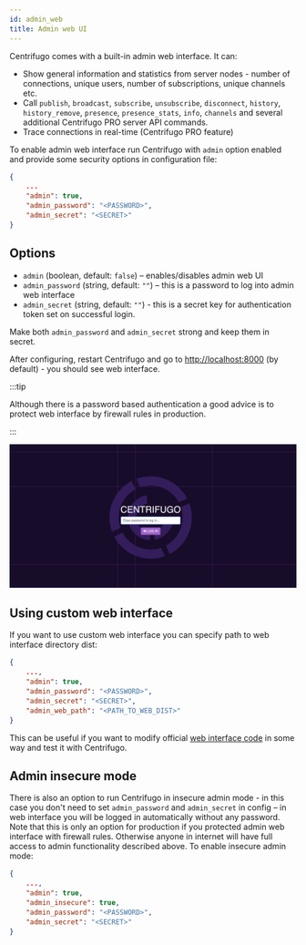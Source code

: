 ```yaml
---
id: admin_web
title: Admin web UI
---
```


Centrifugo comes with a built-in admin web interface. It can:

* Show general information and statistics from server nodes - number of connections, unique users, number of subscriptions, unique channels etc.
* Call `publish`, `broadcast`, `subscribe`, `unsubscribe`, `disconnect`, `history`, `history_remove`, `presence`, `presence_stats`, `info`, `channels` and several additional Centrifugo PRO server API commands.
* Trace connections in real-time (Centrifugo PRO feature)

To enable admin web interface run Centrifugo with `admin` option enabled and provide some security options in configuration file:

```json title="config.json"
{
    ...
    "admin": true,
    "admin_password": "<PASSWORD>",
    "admin_secret": "<SECRET>"
}
```

## Options

* `admin` (boolean, default: `false`) – enables/disables admin web UI
* `admin_password` (string, default: `""`) – this is a password to log into admin web interface
* `admin_secret` (string, default: `""`) - this is a secret key for authentication token set on successful login.

Make both `admin_password` and `admin_secret` strong and keep them in secret.

After configuring, restart Centrifugo and go to [http://localhost:8000](http://localhost:8000) (by default) - you should see web interface.

:::tip

Although there is a password based authentication a good advice is to protect web interface by firewall rules in production.

:::

![Admin web panel](/img/quick_start_admin.png)

## Using custom web interface

If you want to use custom web interface you can specify path to web interface directory dist:

```json title="config.json"
{
    ...,
    "admin": true,
    "admin_password": "<PASSWORD>",
    "admin_secret": "<SECRET>",
    "admin_web_path": "<PATH_TO_WEB_DIST>"
}
```

This can be useful if you want to modify official [web interface code](https://github.com/centrifugal/web) in some way and test it with Centrifugo.

## Admin insecure mode

There is also an option to run Centrifugo in insecure admin mode - in this case you don't need to set `admin_password` and `admin_secret` in config – in web interface you will be logged in automatically without any password. Note that this is only an option for production if you protected admin web interface with firewall rules. Otherwise anyone in internet will have full access to admin functionality described above. To enable insecure admin mode:

```json title="config.json"
{
    ...,
    "admin": true,
    "admin_insecure": true,
    "admin_password": "<PASSWORD>",
    "admin_secret": "<SECRET>"
}
```
